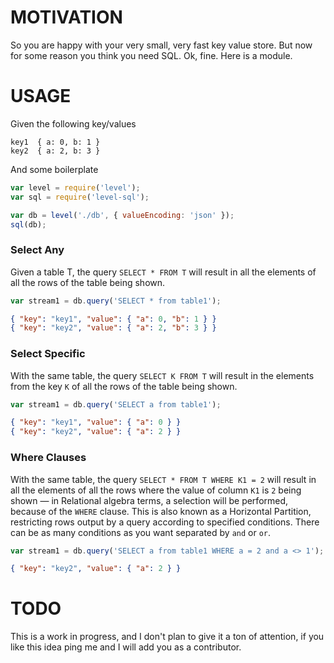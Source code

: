 # MOTIVATION
So you are happy with your very small, very fast key value store. 
But now for some reason you think you need SQL. Ok, fine. Here is 
a module.

# USAGE
Given the following key/values
```
key1  { a: 0, b: 1 }
key2  { a: 2, b: 3 } 
```

And some boilerplate
```js
var level = require('level');
var sql = require('level-sql');

var db = level('./db', { valueEncoding: 'json' });
sql(db);
```

### Select Any
Given a table T, the query `SELECT * FROM T` will result in all 
the elements of all the rows of the table being shown.
```js
var stream1 = db.query('SELECT * from table1');
```

```json
{ "key": "key1", "value": { "a": 0, "b": 1 } }
{ "key": "key2", "value": { "a": 2, "b": 3 } }
```

### Select Specific
With the same table, the query `SELECT K FROM T` will result in 
the elements from the key `K` of all the rows of the table being 
shown.

```js
var stream1 = db.query('SELECT a from table1');
```

```json
{ "key": "key1", "value": { "a": 0 } }
{ "key": "key2", "value": { "a": 2 } }
```

### Where Clauses
With the same table, the query `SELECT * FROM T WHERE K1 = 2` will 
result in all the elements of all the rows where the value of column 
`K1` is `2` being shown — in Relational algebra terms, a selection 
will be performed, because of the `WHERE` clause. This is also known 
as a Horizontal Partition, restricting rows output by a query 
according to specified conditions. There can be as many conditions
as you want separated by `and` or `or`.

```js
var stream1 = db.query('SELECT a from table1 WHERE a = 2 and a <> 1');
```

```json
{ "key": "key2", "value": { "a": 2 } }
```

# TODO
This is a work in progress, and I don't plan to give it a ton 
of attention, if you like this idea ping me and I will add you
as a contributor.

